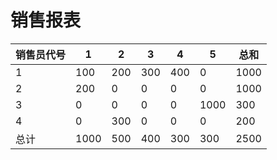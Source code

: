 # 销售报表

|销售员代号|1    |2    |3    |4    |5    |总和 |
|-|-|-|-|-|-|-|
|1         |100  |200  |300  |400  |0    |1000 |
|2         |200  |0    |0    |0    |0    |1000 |
|3         |0    |0    |0    |0    |1000 |300  |
|4         |0    |300  |0    |0    |0    |200  |
|总计      |1000 |500  |400  |300  |300  |2500 |
